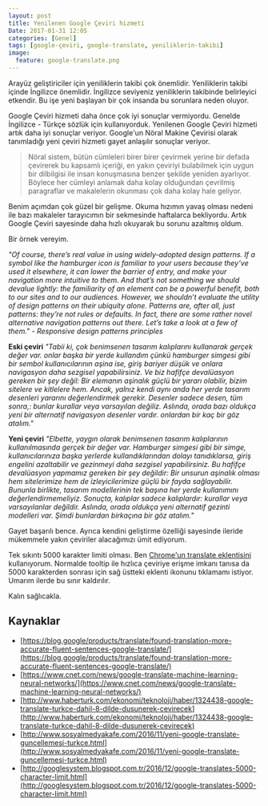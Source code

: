 ```yaml
---
layout: post
title: Yenilenen Google Çeviri hizmeti
Date: 2017-01-31 12:05
categories: [Genel]
tags: [google-çeviri, google-translate, yeniliklerin-takibi]
image:
  feature: google-translate.png
---
```


Arayüz geliştiriciler için yeniliklerin takibi çok önemlidir. Yeniliklerin takibi içinde İngilizce önemlidir. İngilizce seviyeniz yeniliklerin takibinde belirleyici etkendir. Bu işe yeni başlayan bir çok insanda bu sorunlara neden oluyor. 

Google Çeviri hizmeti daha önce çok iyi sonuçlar vermiyordu. Genelde İngilizce - Türkçe sözlük için kullanıyorduk. Yenilenen Google Çeviri hizmeti artık daha iyi sonuçlar veriyor. Google'un Nöral Makine Çevirisi olarak tanımladığı yeni çeviri hizmeti gayet anlaşılır sonuçlar veriyor.

> Nöral sistem, bütün cümleleri birer birer çevirmek yerine bir defada çevirerek bu kapsamlı içeriği, en yakın çeviriyi bulabilmek için uygun bir dilbilgisi ile insan konuşmasına benzer şekilde yeniden ayarlıyor. Böylece her cümleyi anlamak daha kolay olduğundan çevrilmiş paragraflar ve makalelerin okunması çok daha kolay hale geliyor.

Benim açımdan çok güzel bir gelişme. Okuma hızımın yavaş olması nedeni ile bazı makaleler tarayıcımın bir sekmesinde haftalarca bekliyordu. Artık Google Çeviri sayesinde daha hızlı okuyarak bu sorunu azaltmış oldum.

Bir örnek vereyim.

*"Of course, there’s real value in using widely-adopted design patterns. If a symbol like the hamburger icon is familiar to your users because they’ve used it elsewhere, it can lower the barrier of entry, and make your navigation more intuitive to them. And that’s not something we should devalue lightly: the familiarity of an element can be a powerful benefit, both to our sites and to our audiences. However, we shouldn’t evaluate the utility of design patterns on their ubiquity alone. Patterns are, after all, just patterns: they’re not rules or defaults. In fact, there are some rather novel alternative navigation patterns out there. Let’s take a look at a few of them."  - Responsive design patterns principles*

**Eski çeviri**
*"Tabii ki, çok benimsenen tasarım kalıplarını kullanarak gerçek değer var. onlar başka bir yerde kullandım çünkü hamburger simgesi gibi bir sembol kullanıcılarının aşina ise, giriş bariyer düşük ve onlara navigasyon daha sezgisel yapabilirsiniz. Ve biz hafifçe devalüasyon gereken bir şey değil: Bir elemanın aşinalık güçlü bir yararı olabilir, bizim sitelere ve kitlelere hem. Ancak, yalnız kendi aynı anda her yerde tasarım desenleri yararını değerlendirmek gerekir. Desenler sadece desen, tüm sonra,: bunlar kurallar veya varsayılan değiliz. Aslında, orada bazı oldukça yeni bir alternatif navigasyon desenler vardır. onlardan bir kaç bir göz atalım."*

**Yeni çeviri**
*"Elbette, yaygın olarak benimsenen tasarım kalıplarının kullanılmasında gerçek bir değer var. Hamburger simgesi gibi bir simge, kullanıcılarınıza başka yerlerde kullandıklarından dolayı tanıdıklarsa, giriş engelini azaltabilir ve gezinmeyi daha sezgisel yapabilirsiniz. Bu hafifçe devalüasyon yapmamız gereken bir şey değildir: Bir unsurun aşinalık olması hem sitelerimize hem de izleyicilerimize güçlü bir fayda sağlayabilir. Bununla birlikte, tasarım modellerinin tek başına her yerde kullanımını değerlendirmemeliyiz. Sonuçta, kalıplar sadece kalıplardır: kurallar veya varsayılanlar değildir. Aslında, orada oldukça yeni alternatif gezinti modelleri var. Şimdi bunlardan birkaçına bir göz atalım."*

Gayet başarılı bence. Ayrıca kendini geliştirme özelliği sayesinde ileride mükemmele yakın çeviriler alacağımızı ümit ediyorum.

Tek sıkıntı 5000 karakter limiti olması. Ben [Chrome'un translate eklentisini](https://chrome.google.com/webstore/detail/google-translate/aapbdbdomjkkjkaonfhkkikfgjllcleb?hl=tr) kullanıyorum. Normalde tooltip ile hızlıca çeviriye erişme imkanı tanısa da 5000 karakterden sonrası için sağ üstteki eklenti ikonunu tıklamamı istiyor. Umarım ilerde bu sınır kaldırılır.  

Kalın sağlıcakla.

## Kaynaklar

 - [https://blog.google/products/translate/found-translation-more-accurate-fluent-sentences-google-translate/](https://blog.google/products/translate/found-translation-more-accurate-fluent-sentences-google-translate/)
 - [https://www.cnet.com/news/google-translate-machine-learning-neural-networks/](https://www.cnet.com/news/google-translate-machine-learning-neural-networks/)
 - [http://www.haberturk.com/ekonomi/teknoloji/haber/1324438-google-translate-turkce-dahil-8-dilde-dusunerek-cevirecek](http://www.haberturk.com/ekonomi/teknoloji/haber/1324438-google-translate-turkce-dahil-8-dilde-dusunerek-cevirecek)
 - [http://www.sosyalmedyakafe.com/2016/11/yeni-google-translate-guncellemesi-turkce.html](http://www.sosyalmedyakafe.com/2016/11/yeni-google-translate-guncellemesi-turkce.html)
 - [http://googlesystem.blogspot.com.tr/2016/12/google-translates-5000-character-limit.html](http://googlesystem.blogspot.com.tr/2016/12/google-translates-5000-character-limit.html)